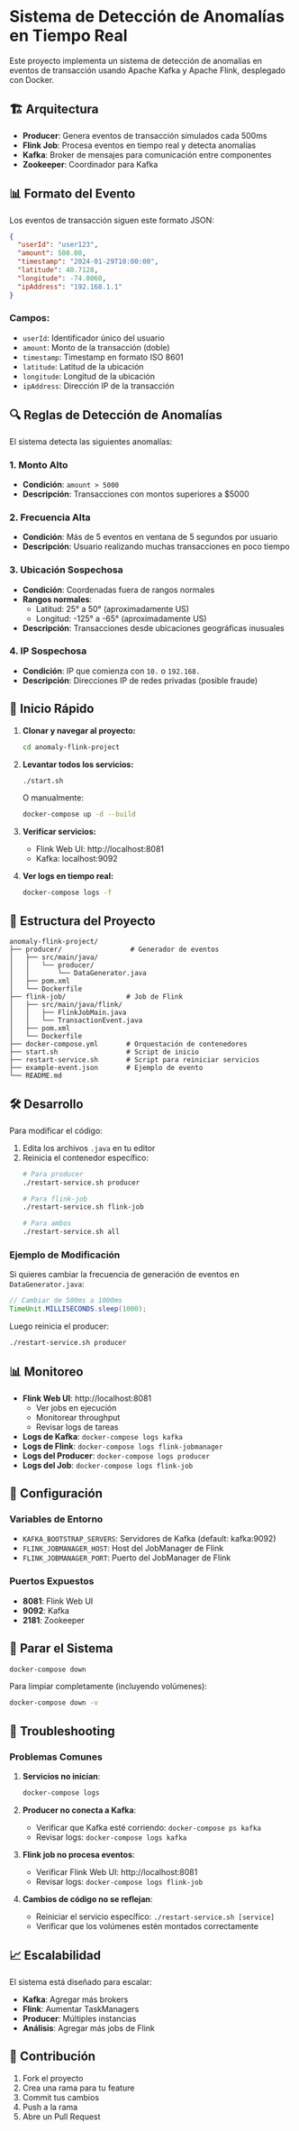 # Sistema de Detección de Anomalías en Tiempo Real

Este proyecto implementa un sistema de detección de anomalías en eventos de transacción usando Apache Kafka y Apache Flink, desplegado con Docker.

## 🏗️ Arquitectura

- **Producer**: Genera eventos de transacción simulados cada 500ms
- **Flink Job**: Procesa eventos en tiempo real y detecta anomalías
- **Kafka**: Broker de mensajes para comunicación entre componentes
- **Zookeeper**: Coordinador para Kafka

## 📊 Formato del Evento

Los eventos de transacción siguen este formato JSON:

```json
{
  "userId": "user123",
  "amount": 500.00,
  "timestamp": "2024-01-29T10:00:00",
  "latitude": 40.7128,
  "longitude": -74.0060,
  "ipAddress": "192.168.1.1"
}
```

### Campos:
- `userId`: Identificador único del usuario
- `amount`: Monto de la transacción (doble)
- `timestamp`: Timestamp en formato ISO 8601
- `latitude`: Latitud de la ubicación
- `longitude`: Longitud de la ubicación
- `ipAddress`: Dirección IP de la transacción

## 🔍 Reglas de Detección de Anomalías

El sistema detecta las siguientes anomalías:

### 1. **Monto Alto**
- **Condición**: `amount > 5000`
- **Descripción**: Transacciones con montos superiores a $5000

### 2. **Frecuencia Alta**
- **Condición**: Más de 5 eventos en ventana de 5 segundos por usuario
- **Descripción**: Usuario realizando muchas transacciones en poco tiempo

### 3. **Ubicación Sospechosa**
- **Condición**: Coordenadas fuera de rangos normales
- **Rangos normales**: 
  - Latitud: 25° a 50° (aproximadamente US)
  - Longitud: -125° a -65° (aproximadamente US)
- **Descripción**: Transacciones desde ubicaciones geográficas inusuales

### 4. **IP Sospechosa**
- **Condición**: IP que comienza con `10.` o `192.168.`
- **Descripción**: Direcciones IP de redes privadas (posible fraude)

## 🚀 Inicio Rápido

1. **Clonar y navegar al proyecto:**
   ```bash
   cd anomaly-flink-project
   ```

2. **Levantar todos los servicios:**
   ```bash
   ./start.sh
   ```
   
   O manualmente:
   ```bash
   docker-compose up -d --build
   ```

3. **Verificar servicios:**
   - Flink Web UI: http://localhost:8081
   - Kafka: localhost:9092

4. **Ver logs en tiempo real:**
   ```bash
   docker-compose logs -f
   ```

## 📁 Estructura del Proyecto

```
anomaly-flink-project/
├── producer/                 # Generador de eventos
│   ├── src/main/java/
│   │   └── producer/
│   │       └── DataGenerator.java
│   ├── pom.xml
│   └── Dockerfile
├── flink-job/               # Job de Flink
│   ├── src/main/java/flink/
│   │   ├── FlinkJobMain.java
│   │   └── TransactionEvent.java
│   ├── pom.xml
│   └── Dockerfile
├── docker-compose.yml       # Orquestación de contenedores
├── start.sh                 # Script de inicio
├── restart-service.sh       # Script para reiniciar servicios
├── example-event.json       # Ejemplo de evento
└── README.md
```

## 🛠️ Desarrollo

Para modificar el código:

1. Edita los archivos `.java` en tu editor
2. Reinicia el contenedor específico:
   ```bash
   # Para producer
   ./restart-service.sh producer
   
   # Para flink-job
   ./restart-service.sh flink-job
   
   # Para ambos
   ./restart-service.sh all
   ```

### Ejemplo de Modificación

Si quieres cambiar la frecuencia de generación de eventos en `DataGenerator.java`:

```java
// Cambiar de 500ms a 1000ms
TimeUnit.MILLISECONDS.sleep(1000);
```

Luego reinicia el producer:
```bash
./restart-service.sh producer
```

## 📊 Monitoreo

- **Flink Web UI**: http://localhost:8081
  - Ver jobs en ejecución
  - Monitorear throughput
  - Revisar logs de tareas
- **Logs de Kafka**: `docker-compose logs kafka`
- **Logs de Flink**: `docker-compose logs flink-jobmanager`
- **Logs del Producer**: `docker-compose logs producer`
- **Logs del Job**: `docker-compose logs flink-job`

## 🔧 Configuración

### Variables de Entorno

- `KAFKA_BOOTSTRAP_SERVERS`: Servidores de Kafka (default: kafka:9092)
- `FLINK_JOBMANAGER_HOST`: Host del JobManager de Flink
- `FLINK_JOBMANAGER_PORT`: Puerto del JobManager de Flink

### Puertos Expuestos

- **8081**: Flink Web UI
- **9092**: Kafka
- **2181**: Zookeeper

## 🛑 Parar el Sistema

```bash
docker-compose down
```

Para limpiar completamente (incluyendo volúmenes):
```bash
docker-compose down -v
```

## 🐛 Troubleshooting

### Problemas Comunes

1. **Servicios no inician**:
   ```bash
   docker-compose logs
   ```

2. **Producer no conecta a Kafka**:
   - Verificar que Kafka esté corriendo: `docker-compose ps kafka`
   - Revisar logs: `docker-compose logs kafka`

3. **Flink job no procesa eventos**:
   - Verificar Flink Web UI: http://localhost:8081
   - Revisar logs: `docker-compose logs flink-job`

4. **Cambios de código no se reflejan**:
   - Reiniciar el servicio específico: `./restart-service.sh [service]`
   - Verificar que los volúmenes estén montados correctamente

## 📈 Escalabilidad

El sistema está diseñado para escalar:

- **Kafka**: Agregar más brokers
- **Flink**: Aumentar TaskManagers
- **Producer**: Múltiples instancias
- **Análisis**: Agregar más jobs de Flink

## 🤝 Contribución

1. Fork el proyecto
2. Crea una rama para tu feature
3. Commit tus cambios
4. Push a la rama
5. Abre un Pull Request 